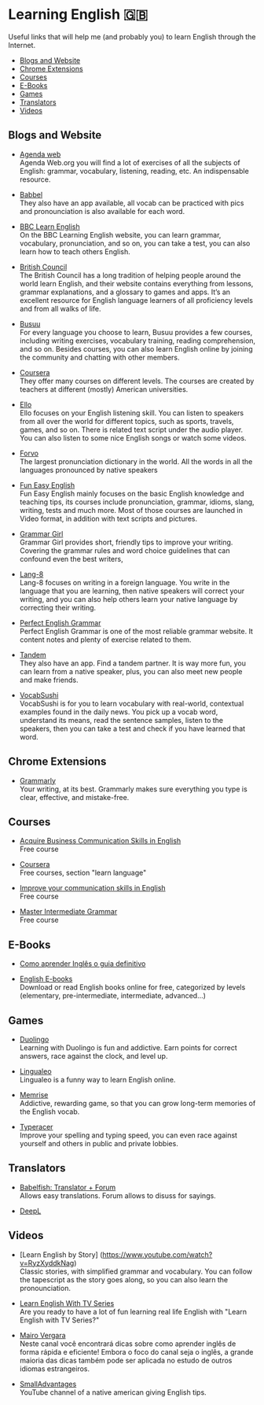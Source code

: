 
# Learning English :uk:
Useful links that will help me (and probably you) to learn English through the Internet.

* [Blogs and Website](#blogs-and-website)
* [Chrome Extensions](#chrome-extensions)
* [Courses](#courses)
* [E-Books](#e-books)
* [Games](#games)
* [Translators](#translators)
* [Videos](#videos)

## Blogs and Website

* [Agenda web](https://agendaweb.org/) <br/>
Agenda Web.org you will find a lot of exercises of all the subjects of English: grammar, vocabulary, listening, reading, etc. An indispensable resource.

* [Babbel](https://babbel.com/) <br/>
They also have an app available, all vocab can be practiced with pics and pronounciation is also available for each word.

* [BBC Learn English](http://www.bbc.co.uk/learningenglish/) <br/>
On the BBC Learning English website, you can learn grammar, vocabulary, pronunciation, and so on, you can take a test, you can also learn how to teach others English.

* [British Council](https://learnenglish.britishcouncil.org/en/quick-grammar) <br/>
The British Council has a long tradition of helping people around the world learn English, and their website contains everything from lessons, grammar explanations, and a glossary to games and apps. It’s an excellent resource for English language learners of all proficiency levels and from all walks of life.

* [Busuu](https://www.busuu.com/en) <br/>
For every language you choose to learn, Busuu provides a few courses, including writing exercises, vocabulary training, reading comprehension, and so on. Besides courses, you can also learn English online by joining the community and chatting with other members.

* [Coursera](https://www.coursera.org/browse/language-learning/learning-english?languages=en) <br/>
They offer many courses on different levels. The courses are created by teachers at different (mostly) American universities.  

* [Ello](http://www.elllo.org/) <br/>
Ello focuses on your English listening skill. You can listen to speakers from all over the world for different topics, such as sports, travels, games, and so on. There is related text script under the audio player. You can also listen to some nice English songs or watch some videos.

* [Forvo](https://forvo.com/) <br/>
The largest pronunciation dictionary in the world. All the words in all the languages pronounced by native speakers

* [Fun Easy English](http://funeasyenglish.com/) <br/>
Fun Easy English mainly focuses on the basic English knowledge and teaching tips, its courses include pronunciation, grammar, idioms, slang, writing, tests and much more. Most of those courses are launched in Video format, in addition with text scripts and pictures.

* [Grammar Girl](http://www.quickanddirtytips.com/grammar-girl) <br/>
Grammar Girl provides short, friendly tips to improve your writing. Covering the grammar rules and word choice guidelines that can confound even the best writers,

* [Lang-8](http://lang-8.com/) <br/>
Lang-8 focuses on writing in a foreign language. You write in the language that you are learning, then native speakers will correct your writing, and you can also help others learn your native language by correcting their writing.

* [Perfect English Grammar](http://www.perfect-english-grammar.com/) <br/>
Perfect English Grammar is one of the most reliable grammar website. It content notes and plenty of exercise related to them.

* [Tandem](https://www.tandem.net/learn-english-online/) <br/>
They also have an app. Find a tandem partner. It is way more fun, you can learn from a native speaker, plus, you can also meet new people and make friends.

* [VocabSushi](http://www.vocabsushi.com/) <br/>
VocabSushi is for you to learn vocabulary with real-world, contextual examples found in the daily news. You pick up a vocab word, understand its means, read the sentence samples, listen to the speakers, then you can take a test and check if you have learned that word.

## Chrome Extensions

* [Grammarly](https://www.grammarly.com/) <br/>
Your writing, at its best. Grammarly makes sure everything you type is clear, effective, and mistake-free.

## Courses

* [Acquire Business Communication Skills in English](https://es.coursera.org/specializations/ingles-empresarial) <br/>
Free course

* [Coursera](https://es.coursera.org/) <br/>
Free courses, section "learn language"

* [Improve your communication skills in English](https://es.coursera.org/specializations/improve-english) <br/>
Free course

* [Master Intermediate Grammar](https://es.coursera.org/specializations/intermediate-grammar) <br/>
Free course

## E-Books

* [Como aprender Inglês o guia definitivo](http://www.mairovergara.com/adw-ebook-single-search/?utm_source=adwords&utm_campaign=adw-ebook&utm_medium=search&utm_term=%22como%20aprender%20ingles%20o%20guia%20definitivo%22&gclid=EAIaIQobChMIufmbrPqh1QIVAwaRCh1YTA-YEAAYASAAEgJDhvD_BwE#hero)

* [English E-books](http://english-e-books.net/) <br/>
Download or read English books online for free, categorized by levels (elementary, pre-intermediate, intermediate, advanced...)

## Games

* [Duolingo](https://www.duolingo.com/) <br/>
Learning with Duolingo is fun and addictive. Earn points for correct answers, race against the clock, and level up.

* [Lingualeo](https://lingualeo.com/) <br />
Lingualeo is a funny way to learn English online.

* [Memrise](https://www.memrise.com/) <br>
Addictive, rewarding game, so that you can grow long-term memories of the English vocab.

* [Typeracer](http://play.typeracer.com) <br/>
Improve your spelling and typing speed, you can even race against yourself and others in public and private lobbies.

## Translators

* [Babelfish: Translator + Forum](https://www.babelfish.com/) <br/>
Allows easy translations. Forum allows to disuss for sayings.

* [DeepL](https://www.deepl.com/)

## Videos

* [Learn English by Story] (https://www.youtube.com/watch?v=RyzXyddkNag) <br/>
Classic stories, with simplified grammar and vocabulary. You can follow the tapescript as the story goes along, so you can also learn the pronounciation.

* [Learn English With TV Series](https://www.youtube.com/channel/UCKgpamMlm872zkGDcBJHYDg) <br/>
Are you ready to have a lot of fun learning real life English with "Learn English with TV Series?"

* [Mairo Vergara](https://www.youtube.com/user/MairoVergara) <br/>
Neste canal você encontrará dicas sobre como aprender inglês de forma rápida e eficiente! Embora o foco do canal seja o inglês, a grande maioria das dicas também pode ser aplicada no estudo de outros idiomas estrangeiros.

* [SmallAdvantages](https://www.youtube.com/channel/UCskEPRzGlsYHs_a5SJyCXag) <br/>
YouTube channel of a native american giving English tips.


